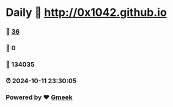 # Daily :link: http://0x1042.github.io 
### :page_facing_up: [36](http://0x1042.github.io/tag.html) 
### :speech_balloon: 0 
### :hibiscus: 134035 
### :alarm_clock: 2024-10-11 23:30:05 
### Powered by :heart: [Gmeek](https://github.com/Meekdai/Gmeek)
